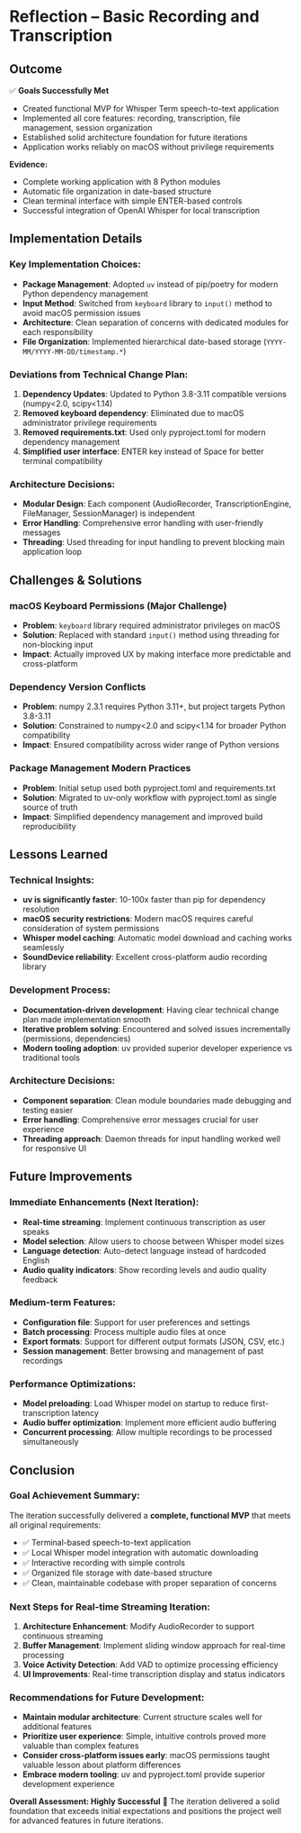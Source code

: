 # Reflection – Basic Recording and Transcription

## Outcome
✅ **Goals Successfully Met**
- Created functional MVP for Whisper Term speech-to-text application
- Implemented all core features: recording, transcription, file management, session organization
- Established solid architecture foundation for future iterations
- Application works reliably on macOS without privilege requirements

**Evidence:**
- Complete working application with 8 Python modules
- Automatic file organization in date-based structure
- Clean terminal interface with simple ENTER-based controls
- Successful integration of OpenAI Whisper for local transcription

## Implementation Details

### **Key Implementation Choices:**
- **Package Management**: Adopted `uv` instead of pip/poetry for modern Python dependency management
- **Input Method**: Switched from `keyboard` library to `input()` method to avoid macOS permission issues
- **Architecture**: Clean separation of concerns with dedicated modules for each responsibility
- **File Organization**: Implemented hierarchical date-based storage (`YYYY-MM/YYYY-MM-DD/timestamp.*`)

### **Deviations from Technical Change Plan:**
1. **Dependency Updates**: Updated to Python 3.8-3.11 compatible versions (numpy<2.0, scipy<1.14)
2. **Removed keyboard dependency**: Eliminated due to macOS administrator privilege requirements
3. **Removed requirements.txt**: Used only pyproject.toml for modern dependency management
4. **Simplified user interface**: ENTER key instead of Space for better terminal compatibility

### **Architecture Decisions:**
- **Modular Design**: Each component (AudioRecorder, TranscriptionEngine, FileManager, SessionManager) is independent
- **Error Handling**: Comprehensive error handling with user-friendly messages
- **Threading**: Used threading for input handling to prevent blocking main application loop

## Challenges & Solutions

### **macOS Keyboard Permissions (Major Challenge)**
- **Problem**: `keyboard` library required administrator privileges on macOS
- **Solution**: Replaced with standard `input()` method using threading for non-blocking input
- **Impact**: Actually improved UX by making interface more predictable and cross-platform

### **Dependency Version Conflicts**
- **Problem**: numpy 2.3.1 requires Python 3.11+, but project targets Python 3.8-3.11
- **Solution**: Constrained to numpy<2.0 and scipy<1.14 for broader Python compatibility
- **Impact**: Ensured compatibility across wider range of Python versions

### **Package Management Modern Practices**
- **Problem**: Initial setup used both pyproject.toml and requirements.txt
- **Solution**: Migrated to uv-only workflow with pyproject.toml as single source of truth
- **Impact**: Simplified dependency management and improved build reproducibility

## Lessons Learned

### **Technical Insights:**
- **uv is significantly faster**: 10-100x faster than pip for dependency resolution
- **macOS security restrictions**: Modern macOS requires careful consideration of system permissions
- **Whisper model caching**: Automatic model download and caching works seamlessly
- **SoundDevice reliability**: Excellent cross-platform audio recording library

### **Development Process:**
- **Documentation-driven development**: Having clear technical change plan made implementation smooth
- **Iterative problem solving**: Encountered and solved issues incrementally (permissions, dependencies)
- **Modern tooling adoption**: uv provided superior developer experience vs traditional tools

### **Architecture Decisions:**
- **Component separation**: Clean module boundaries made debugging and testing easier
- **Error handling**: Comprehensive error messages crucial for user experience
- **Threading approach**: Daemon threads for input handling worked well for responsive UI

## Future Improvements

### **Immediate Enhancements (Next Iteration):**
- **Real-time streaming**: Implement continuous transcription as user speaks
- **Model selection**: Allow users to choose between Whisper model sizes
- **Language detection**: Auto-detect language instead of hardcoded English
- **Audio quality indicators**: Show recording levels and audio quality feedback

### **Medium-term Features:**
- **Configuration file**: Support for user preferences and settings
- **Batch processing**: Process multiple audio files at once
- **Export formats**: Support for different output formats (JSON, CSV, etc.)
- **Session management**: Better browsing and management of past recordings

### **Performance Optimizations:**
- **Model preloading**: Load Whisper model on startup to reduce first-transcription latency
- **Audio buffer optimization**: Implement more efficient audio buffering
- **Concurrent processing**: Allow multiple recordings to be processed simultaneously

## Conclusion

### **Goal Achievement Summary:**
The iteration successfully delivered a **complete, functional MVP** that meets all original requirements:
- ✅ Terminal-based speech-to-text application
- ✅ Local Whisper model integration with automatic downloading
- ✅ Interactive recording with simple controls
- ✅ Organized file storage with date-based structure
- ✅ Clean, maintainable codebase with proper separation of concerns

### **Next Steps for Real-time Streaming Iteration:**
1. **Architecture Enhancement**: Modify AudioRecorder to support continuous streaming
2. **Buffer Management**: Implement sliding window approach for real-time processing
3. **Voice Activity Detection**: Add VAD to optimize processing efficiency
4. **UI Improvements**: Real-time transcription display and status indicators

### **Recommendations for Future Development:**
- **Maintain modular architecture**: Current structure scales well for additional features
- **Prioritize user experience**: Simple, intuitive controls proved more valuable than complex features
- **Consider cross-platform issues early**: macOS permissions taught valuable lesson about platform differences
- **Embrace modern tooling**: uv and pyproject.toml provide superior development experience

**Overall Assessment: Highly Successful** 🎉
The iteration delivered a solid foundation that exceeds initial expectations and positions the project well for advanced features in future iterations.

